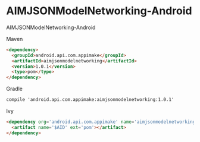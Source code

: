 # AIMJSONModelNetworking-Android
AIMJSONModelNetworking-Android


Maven
```html
<dependency>
  <groupId>android.api.com.appimake</groupId>
  <artifactId>aimjsonmodelnetworking</artifactId>
  <version>1.0.1</version>
  <type>pom</type>
</dependency>
```

Gradle
```html
compile 'android.api.com.appimake:aimjsonmodelnetworking:1.0.1'
```

Ivy
```html
<dependency org='android.api.com.appimake' name='aimjsonmodelnetworking' rev='1.0.1'>
  <artifact name='$AID' ext='pom'></artifact>
</dependency>
```
